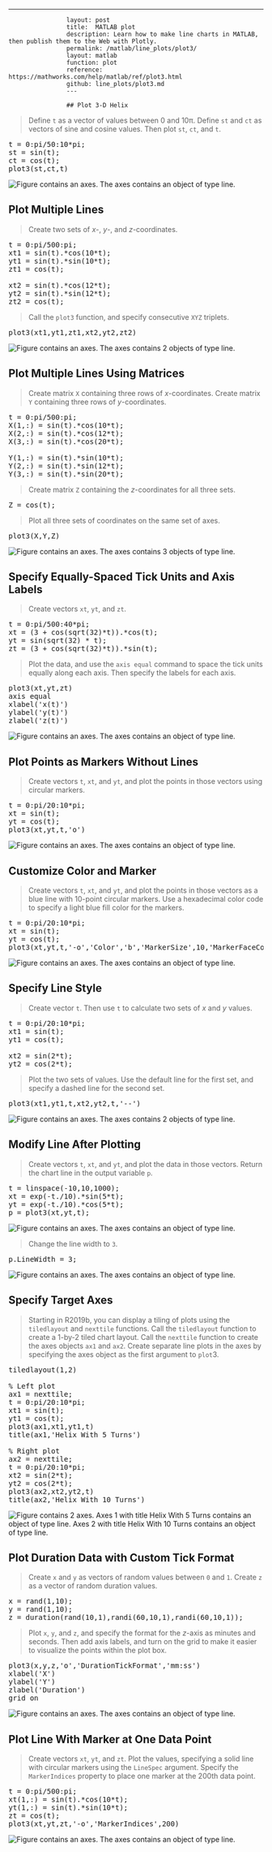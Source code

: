 ---
                    layout: post
                    title:  MATLAB plot
                    description: Learn how to make line charts in MATLAB, then publish them to the Web with Plotly.
                    permalink: /matlab/line_plots/plot3/
                    layout: matlab
                    function: plot
                    reference: https://mathworks.com/help/matlab/ref/plot3.html
                    github: line_plots/plot3.md
                    ---

                    ## Plot 3-D Helix 









> Define `t` as a vector of values between 0 and 10π. Define `st` and `ct` as vectors of sine and cosine values. Then plot `st`, `ct`, and `t`.

<pre class="mcode">t = 0:pi/50:10*pi;
st = sin(t);
ct = cos(t);
plot3(st,ct,t)</pre>

![Figure contains an axes. The axes contains an object of type line.](https://mathworks.com/help/examples/graphics/win64/Plot3DHelixExample_01.png)

## Plot Multiple Lines 









> Create two sets of *x*-, *y*-, and *z*-coordinates.

<pre class="mcode">t = 0:pi/500:pi;
xt1 = sin(t).*cos(10*t);
yt1 = sin(t).*sin(10*t);
zt1 = cos(t);

xt2 = sin(t).*cos(12*t);
yt2 = sin(t).*sin(12*t);
zt2 = cos(t);</pre>

> Call the `plot3` function, and specify consecutive `XYZ` triplets.

<pre class="mcode">plot3(xt1,yt1,zt1,xt2,yt2,zt2)</pre>

![Figure contains an axes. The axes contains 2 objects of type line.](https://mathworks.com/help/examples/graphics/win64/Plot3MultipleLinesExample_01.png)

## Plot Multiple Lines Using Matrices 









> Create matrix `X` containing three rows of *x*-coordinates. Create matrix `Y` containing three rows of *y*-coordinates. 

<pre class="mcode">t = 0:pi/500:pi;
X(1,:) = sin(t).*cos(10*t);
X(2,:) = sin(t).*cos(12*t);
X(3,:) = sin(t).*cos(20*t);

Y(1,:) = sin(t).*sin(10*t);
Y(2,:) = sin(t).*sin(12*t);
Y(3,:) = sin(t).*sin(20*t);</pre>

> Create matrix `Z` containing the *z*-coordinates for all three sets.

<pre class="mcode">Z = cos(t);</pre>

> Plot all three sets of coordinates on the same set of axes.

<pre class="mcode">plot3(X,Y,Z)</pre>

![Figure contains an axes. The axes contains 3 objects of type line.](https://mathworks.com/help/examples/graphics/win64/Plot3MultipleLinesMatricesExample_01.png)

## Specify Equally-Spaced Tick Units and Axis Labels 









> Create vectors `xt`, `yt`, and `zt`.

<pre class="mcode">t = 0:pi/500:40*pi;
xt = (3 + cos(sqrt(32)*t)).*cos(t);
yt = sin(sqrt(32) * t);
zt = (3 + cos(sqrt(32)*t)).*sin(t);</pre>

> Plot the data, and use the `axis equal` command to space the tick units equally along each axis. Then specify the labels for each axis.

<pre class="mcode">plot3(xt,yt,zt)
axis equal
xlabel('x(t)')
ylabel('y(t)')
zlabel('z(t)')</pre>

![Figure contains an axes. The axes contains an object of type line.](https://mathworks.com/help/examples/graphics/win64/Plot3WithTitleAndAxisLabelsExample_01.png)

## Plot Points as Markers Without Lines 









> Create vectors `t`, `xt`, and `yt`, and plot the points in those vectors using circular markers.

<pre class="mcode">t = 0:pi/20:10*pi;
xt = sin(t);
yt = cos(t);
plot3(xt,yt,t,'o')</pre>

![Figure contains an axes. The axes contains an object of type line.](https://mathworks.com/help/examples/graphics/win64/Plot3MarkersOnlyExample_01.png)

## Customize Color and Marker 









> Create vectors `t`, `xt`, and `yt`, and plot the points in those vectors as a blue line with 10-point circular markers. Use a hexadecimal color code to specify a light blue fill color for the markers.

<pre class="mcode">t = 0:pi/20:10*pi;
xt = sin(t);
yt = cos(t);
plot3(xt,yt,t,'-o','Color','b','MarkerSize',10,'MarkerFaceColor','#D9FFFF')</pre>

![Figure contains an axes. The axes contains an object of type line.](https://mathworks.com/help/examples/graphics/win64/Plot3CustomColorAndMarkerExample_01.png)

## Specify Line Style 









> Create vector `t`. Then use `t` to calculate two sets of *x* and *y* values.

<pre class="mcode">t = 0:pi/20:10*pi;
xt1 = sin(t);
yt1 = cos(t);

xt2 = sin(2*t);
yt2 = cos(2*t);</pre>

> Plot the two sets of values. Use the default line for the first set, and specify a dashed line for the second set.

<pre class="mcode">plot3(xt1,yt1,t,xt2,yt2,t,'--')</pre>

![Figure contains an axes. The axes contains 2 objects of type line.](https://mathworks.com/help/examples/graphics/win64/Plot3SpecifyLineStyleExample_01.png)

## Modify Line After Plotting 









> Create vectors `t`, `xt`, and `yt`, and plot the data in those vectors. Return the chart line in the output variable `p`.

<pre class="mcode">t = linspace(-10,10,1000);
xt = exp(-t./10).*sin(5*t);
yt = exp(-t./10).*cos(5*t);
p = plot3(xt,yt,t);</pre>

![Figure contains an axes. The axes contains an object of type line.](https://mathworks.com/help/examples/graphics/win64/Plot3ModifyLineAfterPlottingExample_01.png)

> Change the line width to `3`.

<pre class="mcode">p.LineWidth = 3;</pre>

![Figure contains an axes. The axes contains an object of type line.](https://mathworks.com/help/examples/graphics/win64/Plot3ModifyLineAfterPlottingExample_02.png)

## Specify Target Axes 









> Starting in R2019b, you can display a tiling of plots using the `tiledlayout` and `nexttile` functions. Call the `tiledlayout` function to create a 1-by-2 tiled chart layout. Call the `nexttile` function to create the axes objects `ax1` and `ax2`. Create separate line plots in the axes by specifying the axes object as the first argument to `plot`3.

<pre class="mcode">tiledlayout(1,2)

% Left plot
ax1 = nexttile;
t = 0:pi/20:10*pi;
xt1 = sin(t);
yt1 = cos(t);
plot3(ax1,xt1,yt1,t)
title(ax1,'Helix With 5 Turns')

% Right plot
ax2 = nexttile;
t = 0:pi/20:10*pi;
xt2 = sin(2*t);
yt2 = cos(2*t);
plot3(ax2,xt2,yt2,t)
title(ax2,'Helix With 10 Turns')</pre>

![Figure contains 2 axes. Axes 1 with title Helix With 5 Turns contains an object of type line. Axes 2 with title Helix With 10 Turns contains an object of type line.](https://mathworks.com/help/examples/graphics/win64/Plot3SpecifyAxes19bExample_01.png)

## Plot Duration Data with Custom Tick Format 









> Create `x` and `y` as vectors of random values between `0` and `1`. Create `z` as a vector of random duration values.

<pre class="mcode">x = rand(1,10);
y = rand(1,10);
z = duration(rand(10,1),randi(60,10,1),randi(60,10,1));</pre>

> Plot `x`, `y`, and `z`, and specify the format for the *z*-axis as minutes and seconds. Then add axis labels, and turn on the grid to make it easier to visualize the points within the plot box.

<pre class="mcode">plot3(x,y,z,'o','DurationTickFormat','mm:ss')
xlabel('X')
ylabel('Y')
zlabel('Duration')
grid on</pre>

![Figure contains an axes. The axes contains an object of type line.](https://mathworks.com/help/examples/graphics/win64/Plot3DurationDataExample_01.png)

## Plot Line With Marker at One Data Point 









> Create vectors `xt`, `yt`, and `zt`. Plot the values, specifying a solid line with circular markers using the `LineSpec` argument. Specify the `MarkerIndices` property to place one marker at the 200th data point.

<pre class="mcode">t = 0:pi/500:pi;
xt(1,:) = sin(t).*cos(10*t);
yt(1,:) = sin(t).*sin(10*t);
zt = cos(t);
plot3(xt,yt,zt,'-o','MarkerIndices',200)</pre>

![Figure contains an axes. The axes contains an object of type line.](https://mathworks.com/help/examples/graphics/win64/Plot3LineWithOneMarkerExample_01.png)

